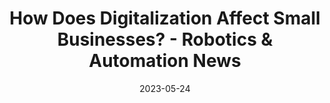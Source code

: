 ---
category:
- .nan
date: 2023-05-24
keyword_suggestion: ubuntu install docker
post_inspiration: https://roboticsandautomationnews.com/2023/04/17/how-does-digitalization-affect-small-businesses/67211/
silot_terms: digital automation
title: How Does Digitalization Affect Small Businesses? - Robotics &amp; <b>Automation</b>
  News
---